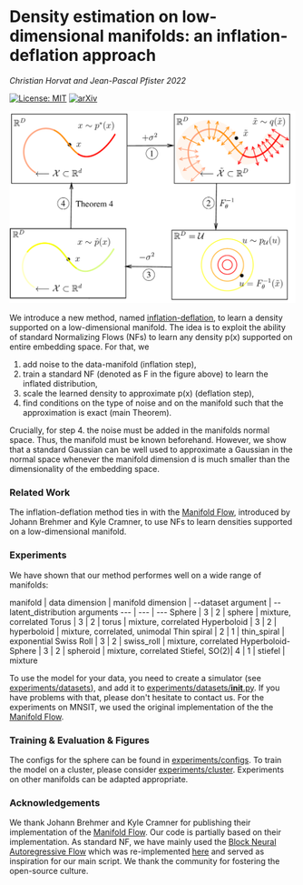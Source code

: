 # Density estimation on low-dimensional manifolds: an inflation-deflation approach

*Christian Horvat and Jean-Pascal Pfister 2022*

[![License: MIT](https://img.shields.io/badge/License-MIT-yellow.svg)](https://opensource.org/licenses/MIT)
[![arXiv](http://img.shields.io/badge/arXiv-2003.13913-B31B1B.svg)](https://arxiv.org/abs/2105.12152)

![illustration figure](inflation-deflation_logo.png)

We introduce a new method, named [inflation-deflation](https://arxiv.org/abs/2105.12152), to learn a density supported on a low-dimensional manifold. The idea is to exploit the ability of standard Normalizing Flows (NFs) to learn any density p(x) supported on entire embedding space. For that, we 

1. add noise to the data-manifold (inflation step),
2. train a standard NF (denoted as F in the figure above) to learn the inflated distribution,
3. scale the learned density to approximate p(x) (deflation step),
4. find conditions on the type of noise and on the manifold such that the approximation is exact (main Theorem).

Crucially, for step 4. the noise must be added in the manifolds normal space. Thus, the manifold must be known beforehand. However, we show that a standard Gaussian can be well used to approximate a Gaussian in the normal space whenever the manifold dimension d is much smaller than the dimensionality of the embedding space.

### Related Work

The inflation-deflation method ties in with the [Manifold Flow](https://github.com/johannbrehmer/manifold-flow),  introduced by Johann Brehmer and Kyle Cramner, to use NFs to learn densities supported on a low-dimensional manifold. 

### Experiments

We have shown that our method performes well on a wide range of manifolds:

manifold | data dimension | manifold dimension | --dataset argument | --latent_distribution arguments
--- | --- | --- 
Sphere | 3 | 2 | sphere | mixture, correlated
Torus | 3 | 2 | torus | mixture, correlated
Hyperboloid | 3 | 2 | hyperboloid | mixture, correlated, unimodal
Thin spiral | 2 | 1 | thin_spiral | exponential
Swiss Roll | 3 | 2 | swiss_roll | mixture, correlated
Hyperboloid-Sphere | 3 | 2 | spheroid | mixture, correlated
Stiefel, SO(2)| 4 | 1 | stiefel | mixture

To use the model for your data, you need to create a simulator (see [experiments/datasets](experiments/datasets)), and add it to [experiments/datasets/__init__.py](experiments/datasets/__init__.py). If you have problems with that, please don't hesitate to contact us. For the experiments on MNSIT, we used the original implementation of the the [Manifold Flow](https://github.com/johannbrehmer/manifold-flow).

### Training & Evaluation & Figures

The configs for the sphere can be found in [experiments/configs](experiments/configs). To train the model on a cluster, please consider [experiments/cluster](experiments/cluster). Experiments on other manifolds can be adapted appropriate.

### Acknowledgements

We thank Johann Brehmer and Kyle Cramner for publishing their implementation of the [Manifold Flow](https://github.com/johannbrehmer/manifold-flow). Our code is partially based on their implementation. As standard NF, we have mainly used the [Block Neural Autoregressive Flow](https://github.com/nicola-decao/BNAF) which was re-implemented [here](https://github.com/kamenbliznashki/normalizing_flows) and served as inspiration for our main script.
We thank the community for fostering the open-source culture.
